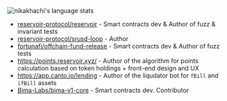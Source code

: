 ![nikakhachi's language stats](https://github-readme-stats.vercel.app/api/top-langs/?username=nikakhachi&hide=HTML&`&langs_count=4&layout=compact)

- [reservoir-protocol/reservoir](https://github.com/reservoir-protocol/reservoir) - Smart contracts dev & Author of fuzz & invariant tests
- [reservoir-protocol/srusd-loop](https://github.com/reservoir-protocol/srusd-loop) - Author
- [fortunafi/offchain-fund-release](https://github.com/fortunafi/offchain-fund-release) - Smart contracts dev & Author of fuzz tests
- https://points.reservoir.xyz/ - Author of the algorithm for points calculation based on token holdings + front-end design and UX
- https://app.canto.io/lending - Author of the liqudator bot for `fBill` and `ifBill` assets
- [Bima-Labs/bima-v1-core](https://github.com/Bima-Labs/bima-v1-core) - Smart contracts dev. Contributor
